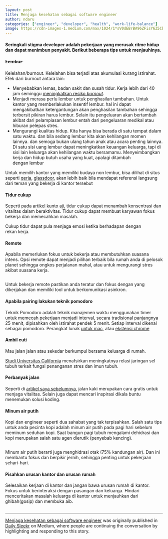 ```yaml
---
layout: post
title: Menjaga kesehatan sebagai software engineer
author: ndaru
categories: ["engineer", "developer", "health", "work-life-balance"]
image: https://cdn-images-1.medium.com/max/1024/1*sV0dEBrBA96ZFisY6Z5Cbw.jpeg
---
```

<h4>Seringkali stigma developer adalah pekerjaan yang merusak ritme hidup dan dapat menimbun penyakit. Berikut beberapa tips untuk menjauhinya.</h4><h4>L̵e̵m̵b̵u̵r̵</h4><p>Kelelahan/burnout. Kelelahan bisa terjadi atas akumulasi kurang istirahat. Efek dari burnout antara lain:</p><ul><li>Menyebabkan lemas, badan sakit dan susah tidur. Kerja lebih dari 40 jam seminggu <a href="https://realbusiness.co.uk/40-hour-work-weeks-cause-burnout/">meningkatkan resiko <em>burnout</em></a><em>.</em></li><li>Menjadi merasa perlu lembur untuk penghasilan tambahan. Untuk kantor yang memberlakukan insentif lembur. hal ini dapat mengakibatkan ketergantungan akan penghasilan tambahan sehingga terbersit pikiran harus lembur. Selain itu pengeluaran akan bertambah akibat dari pelampiasan lembur entah dari pengeluaran medikal atau hiburan pelepas stres.</li><li>Mengurangi kualitas hidup. Kita hanya bisa berada di satu tempat dalam satu waktu. dan bila sedang lembur kita akan kehilangan momen lainnya. dan semoga bukan ulang tahun anak atau acara penting lainnya. Di satu sisi uang lembur dapat meningkatkan keuangan keluarga, tapi di sisi lain keluarga akan kehilangan waktu bersamamu. Menyeimbangkan kerja dan hidup butuh usaha yang kuat, apalagi ditambah dengan lembur</li></ul><p>Untuk memilih kantor yang memiliki budaya non lembur, bisa dilihat di situs seperti <a href="https://www.qerja.com/">qerja</a>, <a href="https://www.glassdoor.com">glassdoor</a>, akan lebih baik bila mendapat referensi langsung dari teman yang bekerja di kantor tersebut</p><h4>Tidur cukup</h4><p>Seperti pada <a href="https://speakerdeck.com/kuntoaji/tips-mujarab-untuk-peningkatan-produktivitas">artikel kunto aji</a>, tidur cukup dapat menambah konsentrasi dan vitalitas dalam beraktivitas. Tidur cukup dapat membuat karyawan fokus bekerja dan memecahkan masalah.</p><p>Cukup tidur dapat pula menjaga emosi ketika berhadapan dengan rekan kerja.</p><h4>Remote</h4><p>Apabila memerlukan fokus untuk bekerja atau membutuhkan suasana intens. Opsi remote dapat menjadi pilihan terbaik bila rumah anda di pelosok planet sehingga ongkos perjalanan mahal, atau untuk mengurangi stres akibat suasana kerja.</p><figure><img alt="" src="https://cdn-images-1.medium.com/max/1024/1*sV0dEBrBA96ZFisY6Z5Cbw.jpeg" /></figure><p>Untuk bekerja remote pastikan anda teratur dan fokus dengan yang dikerjakan dan memiliki tool untuk berkomunikasi asinkron.</p><h4>Apabila pairing lakukan teknik pomodoro</h4><p>Teknik Pomodoro adalah teknik manajemen waktu menggunakan timer untuk memecah pekerjaan menjadi interval, secara tradisional panjangnya 25 menit, dipisahkan oleh istirahat pendek 5 menit. Setiap interval dikenal sebagai pomodoro. Perangkat lunak <a href="https://itunes.apple.com/us/app/be-focused-focus-timer">untuk mac</a>, atau <a href="https://chrome.google.com/webstore/detail/focusme-a-pomodoro-timer/koebbleaefghpjjmghelhjboilcmfpad">ekstensi chrome</a></p><h4>Ambil cuti</h4><p>Mau jalan jalan atau sekedar berkumpul bersama keluarga di rumah.</p><p><a href="https://www.nature.com/articles/tp2016164">Studi Universitas California</a> menafsirkan meningkatnya relasi jaringan sel tubuh terkait fungsi penanganan stres dan imun tubuh.</p><h4>Perbanyak jalan</h4><p>Seperti di <a href="https://medium.com/sleekrco/manfaat-masjid-dekat-kantor-9dc5d7d949ac">artikel saya sebelumnya</a>, jalan kaki merupakan cara gratis untuk menjaga vitalitas. Selain juga dapat mencari inspirasi dikala buntu menemukan solusi koding.</p><h4>Minum air putih</h4><p>Kopi dan engineer seperti dua sahabat yang tak terpisahkan. Salah satu tips untuk anda pecinta kopi adalah minum air putih pada pagi hari sebelum meminum seduhan kopi. Saat bangun pagi tubuh mengalami dehidrasi dan kopi merupakan salah satu agen dierutik (penyebab kencing).</p><figure><img alt="" src="https://cdn-images-1.medium.com/max/1024/1*orLqSXytcWplrjZV4ln2pg.jpeg" /></figure><p>Minum air putih berarti juga menghidrasi otak (75% kandungan air). Dan ini membantu fokus dan berpikir jernih, sehingga penting untuk pekerjaan sehari-hari.</p><h4>Pisahkan urusan kantor dan urusan rumah</h4><p>Selesaikan kerjaan di kantor dan jangan bawa urusan rumah di kantor. Fokus untuk berinteraksi dengan pasangan dan keluarga. Hindari menceritakan masalah keluarga di kantor untuk menjauhkan dari ghibah(gosip) dan membuka aib.</p><img src="https://medium.com/_/stat?event=post.clientViewed&referrerSource=full_rss&postId=ad55dd14c12a" width="1" height="1"><hr><p><a href="https://medium.com/sleekrco/menjaga-kesehatan-sebagai-software-engineer-ad55dd14c12a">Menjaga kesehatan sebagai software engineer</a> was originally published in <a href="https://medium.com/sleekrco">Daily Sleekr</a> on Medium, where people are continuing the conversation by highlighting and responding to this story.</p>